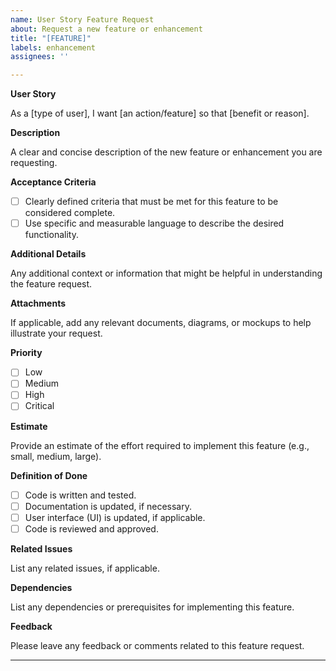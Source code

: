 ```yaml
---
name: User Story Feature Request
about: Request a new feature or enhancement
title: "[FEATURE]"
labels: enhancement
assignees: ''

---
```


**User Story**

As a [type of user], I want [an action/feature] so that [benefit or reason].

**Description**

A clear and concise description of the new feature or enhancement you are requesting.

**Acceptance Criteria**

- [ ] Clearly defined criteria that must be met for this feature to be considered complete.
- [ ] Use specific and measurable language to describe the desired functionality.

**Additional Details**

Any additional context or information that might be helpful in understanding the feature request.

**Attachments**

If applicable, add any relevant documents, diagrams, or mockups to help illustrate your request.

**Priority**
- [ ] Low
- [ ] Medium
- [ ] High
- [ ] Critical

**Estimate**

Provide an estimate of the effort required to implement this feature (e.g., small, medium, large).

**Definition of Done**

- [ ] Code is written and tested.
- [ ] Documentation is updated, if necessary.
- [ ] User interface (UI) is updated, if applicable.
- [ ] Code is reviewed and approved.

**Related Issues**

List any related issues, if applicable.

**Dependencies**

List any dependencies or prerequisites for implementing this feature.


**Feedback**

Please leave any feedback or comments related to this feature request.

---
